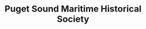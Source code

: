 ---
layout: repo
title: "Puget Sound Maritime Historical Society"
id: 25177
permalink: repos/25177/
---